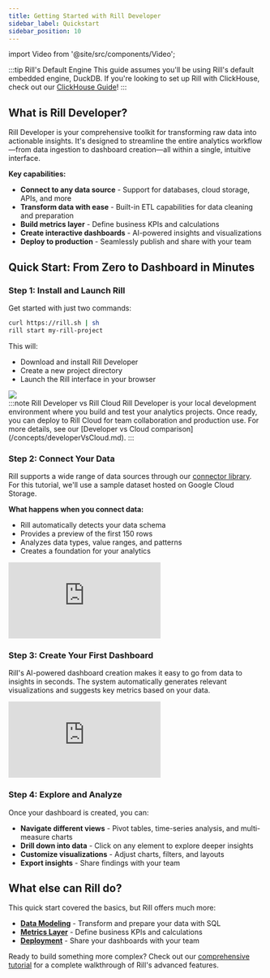 ```yaml
---
title: Getting Started with Rill Developer 
sidebar_label: Quickstart
sidebar_position: 10
---
```

import Video from '@site/src/components/Video';

<!-- WARNING: There are links to this page in source code. If you move it, find and replace the links and consider adding a redirect in docusaurus.config.js. -->

:::tip Rill's Default Engine
This guide assumes you'll be using Rill's default embedded engine, DuckDB. If you're looking to set up Rill with ClickHouse, check out our [ClickHouse Guide](/guides/rill-clickhouse)!
:::

## What is Rill Developer?

Rill Developer is your comprehensive toolkit for transforming raw data into actionable insights. It's designed to streamline the entire analytics workflow—from data ingestion to dashboard creation—all within a single, intuitive interface.

**Key capabilities:**
- **Connect to any data source** - Support for databases, cloud storage, APIs, and more
- **Transform data with ease** - Built-in ETL capabilities for data cleaning and preparation
- **Build metrics layer** - Define business KPIs and calculations
- **Create interactive dashboards** - AI-powered insights and visualizations
- **Deploy to production** - Seamlessly publish and share with your team

## Quick Start: From Zero to Dashboard in Minutes

### Step 1: Install and Launch Rill

Get started with just two commands:

```bash
curl https://rill.sh | sh
rill start my-rill-project
```

This will:
- Download and install Rill Developer
- Create a new project directory
- Launch the Rill interface in your browser

<img src = '/img/tutorials/rill-basics/new-rill-project.png' class='rounded-gif' />

<br/>
:::note Rill Developer vs Rill Cloud
Rill Developer is your local development environment where you build and test your analytics projects. Once ready, you can deploy to Rill Cloud for team collaboration and production use. For more details, see our [Developer vs Cloud comparison](/concepts/developerVsCloud.md).
:::

### Step 2: Connect Your Data

Rill supports a wide range of data sources through our [connector library](/reference/connectors). For this tutorial, we'll use a sample dataset hosted on Google Cloud Storage.

**What happens when you connect data:**
- Rill automatically detects your data schema
- Provides a preview of the first 150 rows
- Analyzes data types, value ranges, and patterns
- Creates a foundation for your analytics

<div style={{ 
  position: "relative", 
  width: "100%", 
  paddingTop: "56.25%", 
  borderRadius: "15px",
  boxShadow: "0px 4px 15px rgba(0, 0, 0, 0.2)"
}}>
  <iframe credentialless="true"
    src="https://www.youtube.com/embed/SWiEy0JgOgU?si=9rAdpgf5zqjZZ56K"
    frameBorder="0"
    allow="accelerometer; autoplay; clipboard-write; encrypted-media; gyroscope; picture-in-picture; web-share"
    allowFullScreen
    style={{
      position: "absolute",
      top: 0,
      left: 0,
      width: "100%",
      height: "100%",
      borderRadius: "10px", 
    }}
  ></iframe>
</div>

### Step 3: Create Your First Dashboard

Rill's AI-powered dashboard creation makes it easy to go from data to insights in seconds. The system automatically generates relevant visualizations and suggests key metrics based on your data.

<div style={{ 
  position: "relative", 
  width: "100%", 
  paddingTop: "56.25%", 
  borderRadius: "15px",
  boxShadow: "0px 4px 15px rgba(0, 0, 0, 0.2)"
}}>
  <iframe credentialless="true"
    src="https://www.youtube.com/embed/_e_IbPKbA6k?si=Jm4jUT5aszL0oNJl"
    frameBorder="0"
    allow="accelerometer; autoplay; clipboard-write; encrypted-media; gyroscope; picture-in-picture; web-share"
    allowFullScreen
    style={{
      position: "absolute",
      top: 0,
      left: 0,
      width: "100%",
      height: "100%",
      borderRadius: "10px", 
    }}
  ></iframe>
</div>

### Step 4: Explore and Analyze

Once your dashboard is created, you can:

- **Navigate different views** - Pivot tables, time-series analysis, and multi-measure charts
- **Drill down into data** - Click on any element to explore deeper insights
- **Customize visualizations** - Adjust charts, filters, and layouts
- **Export insights** - Share findings with your team



## What else can Rill do?

This quick start covered the basics, but Rill offers much more:

- **[Data Modeling](/build/models)** - Transform and prepare your data with SQL
- **[Metrics Layer](/build/metrics-view)** - Define business KPIs and calculations
- **[Deployment](/deploy/deploy-dashboard)** - Share your dashboards with your team

Ready to build something more complex? Check out our [comprehensive tutorial](/guides/rill-basics/launch) for a complete walkthrough of Rill's advanced features.